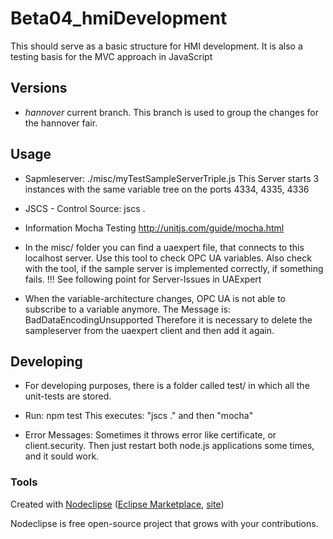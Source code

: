 

# Beta04_hmiDevelopment

This should serve as a basic structure for HMI development. 
It is also a testing basis for the MVC approach in JavaScript

## Versions

* _hannover_ current branch.
This branch is used to group the changes for the hannover fair.

## Usage

* Sapmleserver: 
./misc/myTestSampleServerTriple.js
This Server starts 3 instances with the same variable tree on the ports 4334, 4335, 4336

* JSCS - Control Source:
jscs .

* Information Mocha Testing
http://unitjs.com/guide/mocha.html

* In the misc/ folder you can find a uaexpert file, that connects to this localhost server.
Use this tool to check OPC UA variables.
Also check with the tool, if the sample server is implemented correctly, if something fails.
!!! See following point for Server-Issues in UAExpert

* When the variable-architecture changes, OPC UA is not able to subscribe to a variable anymore.
The Message is: BadDataEncodingUnsupported
Therefore it is necessary to delete the sampleserver from the uaexpert client and then add it again.

## Developing

* For developing purposes, there is a folder called test/ in which all the unit-tests are stored.

* Run: npm test
This executes: "jscs ." and then "mocha" 

* Error Messages:
Sometimes it throws error like certificate, or client.security.
Then just restart both node.js applications some times, and it sould work.

### Tools

Created with [Nodeclipse](https://github.com/Nodeclipse/nodeclipse-1)
 ([Eclipse Marketplace](http://marketplace.eclipse.org/content/nodeclipse), [site](http://www.nodeclipse.org))   

Nodeclipse is free open-source project that grows with your contributions.
